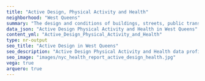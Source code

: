 ```yaml
---
title: "Active Design, Physical Activity and Health"
neighborhood: "West Queens"
summary: "The design and conditions of buildings, streets, public transportation and parks influence physical activity, use of active transportation and other healthy behavior. A neighborhood's features can also impact the safety of its residents."
data_json: "Active Design Physical Activity and Health in West Queens"
content_yml: "Active_Design_Physical_Activity_and_Health"
type: nr-output
seo_title: "Active Design in West Queens"
seo_description: "Active Design Physical Activity and Health data profile for the West Queens neighborhood of NYC."
seo_image: "images/nyc_health_report_active_design_health.jpg"
vega: true
arquero: true
---
```

